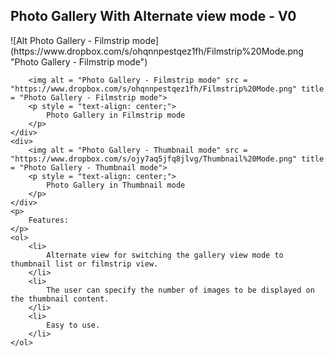 ## Photo Gallery With Alternate view mode - V0

<div>
	<div> 
	    ![Alt Photo Gallery - Filmstrip mode](https://www.dropbox.com/s/ohqnnpestqez1fh/Filmstrip%20Mode.png "Photo Gallery - Filmstrip mode")
	    
	    
		<img alt = "Photo Gallery - Filmstrip mode" src = "https://www.dropbox.com/s/ohqnnpestqez1fh/Filmstrip%20Mode.png" title = "Photo Gallery - Filmstrip mode">
		<p style = "text-align: center;">
	        Photo Gallery in Filmstrip mode
	    </p>
	</div>
    <div> 
		<img alt = "Photo Gallery - Thumbnail mode" src = "https://www.dropbox.com/s/ojy7aq5jfq8jlvg/Thumbnail%20Mode.png" title = "Photo Gallery - Thumbnail mode">
		<p style = "text-align: center;">
	        Photo Gallery in Thumbnail mode
	    </p>
	</div>
	<p>
		Features:
	</p>
	<ol>
		<li>
			Alternate view for switching the gallery view mode to thumbnail list or filmstrip view.
		</li>
		<li>
			The user can specify the number of images to be displayed on the thumbnail content.
		</li>
		<li>
			Easy to use.
		</li>
	</ol>
</div>
